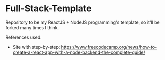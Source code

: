 # Full-Stack-Template

Repository to be my ReactJS + NodeJS programming's template, so it'll be forked many times I think.

References used:
- Site with step-by-step: https://www.freecodecamp.org/news/how-to-create-a-react-app-with-a-node-backend-the-complete-guide/
